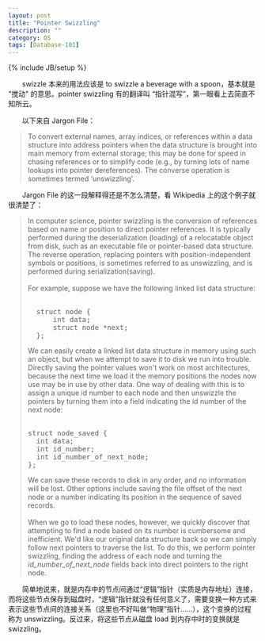 ```yaml
---
layout: post
title: "Pointer Swizzling"
description: ""
category: OS
tags: [Database-101]
---
```

{% include JB/setup %}

　　swizzle 本来的用法应该是 to swizzle a beverage with a spoon，基本就是 "搅动" 的意思。pointer swizzling 有的翻译叫 “指针混写”，第一眼看上去简直不知所云。  

　　以下来自 Jargon File：

> To convert external names, array indices, or references within a data structure into address pointers when the data structure is brought into main memory from external storage; this may be done for speed in chasing references or to simplify code (e.g., by turning lots of name lookups into pointer dereferences). The converse operation is sometimes termed ‘unswizzling'.

　　Jargon File 的这一段解释得还是不怎么清楚，看 Wikipedia 上的这个例子就很清楚了：

> In computer science, pointer swizzling is the conversion of references based on name or position to direct pointer references. It is typically performed during the deserialization (loading) of a relocatable object from disk, such as an executable file or pointer-based data structure. The reverse operation, replacing pointers with position-independent symbols or positions, is sometimes referred to as unswizzling, and is performed during serialization(saving).  
> <br/>
> For example, suppose we have the following linked list data structure:  
> <br/>
> <pre class="prettyprint linenums">
>	struct node {  
>		int data;  
>		struct node *next;  
>	};  
> </pre>
> 
> We can easily create a linked list data structure in memory using such an object, but when we attempt to save it to disk we run into trouble. Directly saving the pointer values won't work on most architectures, because the next time we load it the memory positions the nodes now use may be in use by other data. One way of dealing with this is to assign a unique id number to each node and then unswizzle the pointers by turning them into a field indicating the id number of the next node:  
> <br/>
> <pre class="prettyprint linenums">
> struct node_saved {  
> 	int data;  
> 	int id_number;  
> 	int id_number_of_next_node;  
> };  
> </pre>
> 
> We can save these records to disk in any order, and no information will be lost. Other options include saving the file offset of the next node or a number indicating its position in the sequence of saved records.  
> <br/>
> When we go to load these nodes, however, we quickly discover that attempting to find a node based on its number is cumbersome and inefficient. We'd like our original data structure back so we can simply follow next pointers to traverse the list. To do this, we perform pointer swizzling, finding the address of each node and turning the _id_number_of_next_node_ fields back into direct pointers to the right node.

　　简单地说来，就是内存中的节点间通过“逻辑”指针（实质是内存地址）连接，而将这些节点保存到磁盘时，“逻辑”指针就没有任何意义了，需要变换一种方式来表示这些节点间的连接关系（这里也不好叫做“物理”指针……），这个变换的过程称为 unswizzling。反过来，将这些节点从磁盘 load 到内存中时的变换就是 swizzling。